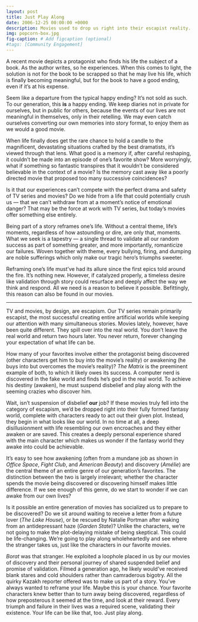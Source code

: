 ```yaml
---
layout: post
title: Just Play Along
date: 2006-12-25 00:00:00 +0000
description: Movies used to drop us right into their escapist reality. Why do they now include that transition in the movie itself?
img: popcorn-box.jpg
fig-caption: # Add figcaption (optional)
#tags: [Community Engagement]
---
```

A recent movie depicts a protagonist who finds his life the subject of a book. As the author writes, so he experiences. When this comes to light, the solution is not for the book to be scrapped so that he may live his life, which is finally becoming meaningful, but for the book to have a good ending, even if it’s at his expense.

Seem like a departure from the typical happy ending? It’s not sold as such. To our generation, this **is** a happy ending. We keep diaries not in private for ourselves, but in public for others, because the events of our lives are not meaningful in themselves, only in their retelling. We may even catch ourselves converting our own memories into story format, to enjoy them as we would a good movie.

When life finally does get the rare chance to hold a candle to the magnificent, devastating situations crafted by the best dramatists, it’s viewed through that lens. What good is a memory if, after careful reshaping, it couldn’t be made into an episode of one’s favorite show? More worryingly, what if something so fantastic transpires that it wouldn’t be considered believable in the context of a movie? Is the memory cast away like a poorly directed movie that proposed too many successive coincidences?

Is it that our experiences can’t compete with the perfect drama and safety of TV series and movies? Do we hide from a life that could potentially crush us — that we can’t withdraw from at a moment’s notice of emotional danger? That may be the force at work with TV series, but today’s movies offer something else entirely.

Being part of a story reframes one’s life. Without a central theme, life’s moments, regardless of how astounding or dire, are only that, moments. What we seek is a tapestry — a single thread to validate all our random success as part of something greater, and more importantly, romanticize our failures. Woven together with theme, every bullying, firing, and dumping are noble sufferings which only make our tragic hero’s triumphs sweeter.

Reframing one’s life must’ve had its allure since the first epics told around the fire. It’s nothing new. However, if catalyzed properly, a timeless desire like validation through story could resurface and deeply affect the way we think and respond. All we need is a reason to believe it possible. Befittingly, this reason can also be found in our movies.

---

TV and movies, by design, are escapism. Our TV series remain primarily escapist, the most successful creating entire artificial worlds while keeping our attention with many simultaneous stories. Movies lately, however, have been quite different. They spill over into the real world. You don’t leave the real world and return two hours later. You never return, forever changing your expectation of what life can be.

How many of your favorites involve either the protagonist being discovered (other characters get him to buy into the movie’s reality) or awakening (he buys into but overcomes the movie’s reality)? *The Matrix* is the preeminent example of both, to which it likely owes its success. A computer nerd is discovered in the fake world and finds he’s god in the real world. To achieve his destiny (awaken), he must suspend disbelief and play along with the seeming crazies who discover him.

Wait, isn’t suspension of disbelief **our** job? If these movies truly fell into the category of escapism, we’d be dropped right into their fully formed fantasy world, complete with characters ready to act out their given plot. Instead, they begin in what looks like our world. In no time at all, a deep disillusionment with life resembling our own encroaches and they either awaken or are saved. This creates a deeply personal experience shared with the main character which makes us wonder if the fantasy world they awake into could be achievable.

It’s easy to see how awakening (often from a mundane job as shown in *Office Space*, *Fight Club*, and *American Beauty*) and discovery (*Amélie*) are the central theme of an entire genre of our generation’s favorites. The distinction between the two is largely irrelevant; whether the character spends the movie being discovered or discovering himself makes little difference. If we see enough of this genre, do we start to wonder if we can awake from our own lives?

Is it possible an entire generation of movies has socialized us to prepare to be discovered? Do we sit around waiting to receive a letter from a future lover (*The Lake House*), or be rescued by Natalie Portman after waking from an antidepressant haze (*Garden State*)? Unlike the characters, we’re not going to make the plot-delaying mistake of being skeptical. This could be life-changing. We’re going to play along wholeheartedly and see where the stranger takes us, just like the characters in our favorite movies.

*Borat* was that stranger. He exploited a loophole placed in us by our movies of discovery and their personal journey of shared suspended belief and promise of validation. Filmed a generation ago, he likely would’ve received blank stares and cold shoulders rather than camraderous bigotry. All the quirky Kazakh reporter offered was to make us part of a story. You’ve always wanted to reframe your life. Maybe this is your chance. Your favorite characters knew better than to turn away being discovered, regardless of how preposterous it seemed at the time, and look at their reward. Every triumph and failure in their lives was a required scene, validating their existence. Your life can be like that, too. Just play along.